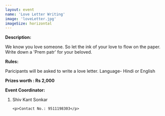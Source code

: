 ```yaml
---
layout: event
name: 'Love Letter Writing'
image: 'loveLetter.jpg'
imageSize: horizontal
---
```


<p><strong>Description:</strong></p>
<p>
	We know you love someone. So let the ink of your love to flow on the paper. Write down a 'Prem
	patr' for your beloved.
</p>
<p><strong>Rules:</strong></p>
<p>Paricipants will be asked to write a love letter. Language- Hindi or English</p>
<p><strong>Prizes worth : Rs 2,000</strong></p>

<p><strong>Event Coordinator:</strong></p>
<ol>
	<li>Shiv Kant Sonkar&nbsp;</li>

    <p>Contact No.: 9511198303</p>

</ol>

